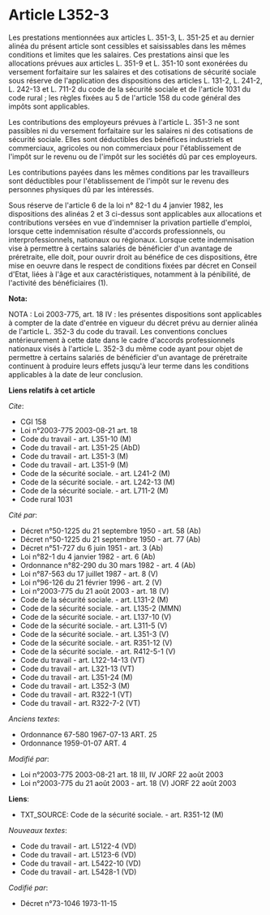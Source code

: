 # Article L352-3

Les prestations mentionnées aux articles L. 351-3, L. 351-25 et au dernier alinéa du présent article sont cessibles et
saisissables dans les mêmes conditions et limites que les salaires. Ces prestations ainsi que les allocations prévues aux
articles L. 351-9 et L. 351-10 sont exonérées du versement forfaitaire sur les salaires et des cotisations de sécurité
sociale sous réserve de l'application des dispositions des articles L. 131-2, L. 241-2, L. 242-13 et L. 711-2 du code de la
sécurité sociale et de l'article 1031 du code rural ; les règles fixées au 5 de l'article 158 du code général des impôts sont
applicables.

Les contributions des employeurs prévues à l'article L. 351-3 ne sont passibles ni du versement forfaitaire sur les salaires
ni des cotisations de sécurité sociale. Elles sont déductibles des bénéfices industriels et commerciaux, agricoles ou non
commerciaux pour l'établissement de l'impôt sur le revenu ou de l'impôt sur les sociétés dû par ces employeurs.

Les contributions payées dans les mêmes conditions par les travailleurs sont déductibles pour l'établissement de l'impôt sur
le revenu des personnes physiques dû par les intéressés.

Sous réserve de l'article 6 de la loi n° 82-1 du 4 janvier 1982, les dispositions des alinéas 2 et 3 ci-dessus sont
applicables aux allocations et contributions versées en vue d'indemniser la privation partielle d'emploi, lorsque cette
indemnisation résulte d'accords professionnels, ou interprofessionnels, nationaux ou régionaux. Lorsque cette indemnisation
vise à permettre à certains salariés de bénéficier d'un avantage de préretraite, elle doit, pour ouvrir droit au bénéfice de
ces dispositions, être mise en oeuvre dans le respect de conditions fixées par décret en Conseil d'Etat, liées à l'âge et aux
caractéristiques, notamment à la pénibilité, de l'activité des bénéficiaires (1).

**Nota:**

NOTA : Loi 2003-775, art. 18 IV : les présentes dispositions sont applicables à compter de la date d'entrée en vigueur du
décret prévu au dernier alinéa de l'article L. 352-3 du code du travail. Les conventions conclues antérieurement à cette date
dans le cadre d'accords professionnels nationaux visés à l'article L. 352-3 du même code ayant pour objet de permettre à
certains salariés de bénéficier d'un avantage de préretraite continuent à produire leurs effets jusqu'à leur terme dans les
conditions applicables à la date de leur conclusion.

**Liens relatifs à cet article**

_Cite_:

  - CGI 158
  - Loi n°2003-775 2003-08-21 art. 18
  - Code du travail - art. L351-10 (M)
  - Code du travail - art. L351-25 (AbD)
  - Code du travail - art. L351-3 (M)
  - Code du travail - art. L351-9 (M)
  - Code de la sécurité sociale. - art. L241-2 (M)
  - Code de la sécurité sociale. - art. L242-13 (M)
  - Code de la sécurité sociale. - art. L711-2 (M)
  - Code rural 1031

_Cité par_:

  - Décret n°50-1225 du 21 septembre 1950 - art. 58 (Ab)
  - Décret n°50-1225 du 21 septembre 1950 - art. 77 (Ab)
  - Décret n°51-727 du 6 juin 1951 - art. 3 (Ab)
  - Loi n°82-1 du 4 janvier 1982 - art. 6 (Ab)
  - Ordonnance n°82-290 du 30 mars 1982 - art. 4 (Ab)
  - Loi n°87-563 du 17 juillet 1987 - art. 8 (V)
  - Loi n°96-126 du 21 février 1996 - art. 2 (V)
  - Loi n°2003-775 du 21 août 2003 - art. 18 (V)
  - Code de la sécurité sociale. - art. L131-2 (M)
  - Code de la sécurité sociale. - art. L135-2 (MMN)
  - Code de la sécurité sociale. - art. L137-10 (V)
  - Code de la sécurité sociale. - art. L311-5 (V)
  - Code de la sécurité sociale. - art. L351-3 (V)
  - Code de la sécurité sociale. - art. R351-12 (V)
  - Code de la sécurité sociale. - art. R412-5-1 (V)
  - Code du travail - art. L122-14-13 (VT)
  - Code du travail - art. L321-13 (VT)
  - Code du travail - art. L351-24 (M)
  - Code du travail - art. L352-3 (M)
  - Code du travail - art. R322-1 (VT)
  - Code du travail - art. R322-7-2 (VT)

_Anciens textes_:

  - Ordonnance 67-580 1967-07-13 ART. 25
  - Ordonnance 1959-01-07 ART. 4

_Modifié par_:

  - Loi n°2003-775 2003-08-21 art. 18 III, IV JORF 22 août 2003
  - Loi n°2003-775 du 21 août 2003 - art. 18 (V) JORF 22 août 2003

**Liens**:

  - TXT_SOURCE: Code de la sécurité sociale. - art. R351-12 (M)

_Nouveaux textes_:

  - Code du travail - art. L5122-4 (VD)
  - Code du travail - art. L5123-6 (VD)
  - Code du travail - art. L5422-10 (VD)
  - Code du travail - art. L5428-1 (VD)

_Codifié par_:

  - Décret n°73-1046 1973-11-15
